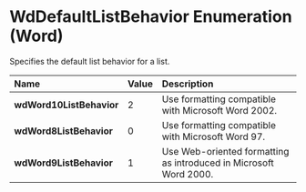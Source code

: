 
# WdDefaultListBehavior Enumeration (Word)

Specifies the default list behavior for a list.



|**Name**|**Value**|**Description**|
|:-----|:-----|:-----|
|**wdWord10ListBehavior**|2|Use formatting compatible with Microsoft Word 2002.|
|**wdWord8ListBehavior**|0|Use formatting compatible with Microsoft Word 97.|
|**wdWord9ListBehavior**|1|Use Web-oriented formatting as introduced in Microsoft Word 2000. |
